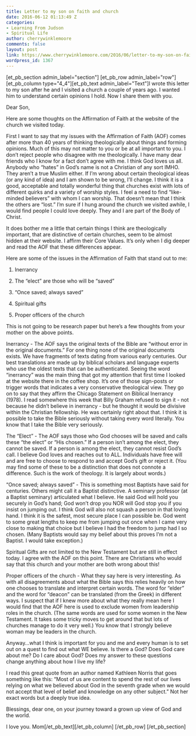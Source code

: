 ```yaml
---
title: Letter to my son on faith and church
date: 2016-06-12 01:13:49 Z
categories:
- Learning From Judson
- Spiritual Life
author: cherrywinklemoore
comments: false
layout: post
link: https://www.cherrywinklemoore.com/2016/06/letter-to-my-son-on-faith-and-church/
wordpress_id: 1367
---
```


[et_pb_section admin_label="section"]
		[et_pb_row admin_label="row"]
			[et_pb_column type="4_4"][et_pb_text admin_label="Text"]I wrote this letter to my son after he and I visited a church a couple of years ago. I wanted him to understand certain opinions I hold. Now I share them with you.

Dear Son,

Here are some thoughts on the Affirmation of Faith at the website of the church we visited today.

First I want to say that my issues with the Affirmation of Faith (AOF) comes after more than 40 years of thinking theologically about things and forming opinions. Much of this may not matter to you or be at all important to you. I don’t reject people who disagree with me theologically. I have many dear friends who I know for a fact don’t agree with me. I think God loves us all. Anybody who “hates” in God’s name is not a Christian of any sort IMHO. They aren’t a true Muslim either. If I’m wrong about certain theological ideas (or any kind of idea) and I am shown to be wrong, I’ll change. I think it is a good, acceptable and totally wonderful thing that churches exist with lots of different quirks and a variety of worship styles. I feel a need to find “like-minded believers” with whom I can worship. That doesn’t mean that I think the others are “lost.” I’m sure if I hung around the church we visited awhile, I would find people I could love deeply. They and I are part of the Body of Christ.

It does bother me a little that certain things I think are theologically important, that are distinctive of certain churches, seem to be almost hidden at their website. I affirm their Core Values. It’s only when I dig deeper and read the AOF that these differences appear.

Here are some of the issues in the Affirmation of Faith that stand out to me:



 	
  1. Inerrancy

 	
  2. The “elect” are those who will be “saved”

 	
  3. “Once saved; always saved”

 	
  4. Spiritual gifts

 	
  5. Proper officers of the church


This is not going to be research paper but here’s a few thoughts from your mother on the above points.

Inerrancy - The AOF says the original texts of the Bible are “without error in the original documents.” For one thing none of the original documents exists. We have fragments of texts dating from various early centuries. Our best translations are made up by biblical scholars and language experts who use the oldest texts that can be authenticated. Seeing the word “inerrancy” was the main thing that got my attention that first time I looked at the website there in the coffee shop. It’s one of those sign-posts or trigger words that indicates a very conservative theological view. They go on to say that they affirm the Chicago Statement on Biblical Inerrancy (1978). I read somewhere this week that Billy Graham refused to sign it - not because he didn’t believe in inerrancy - but he thought it would be divisive within the Christian fellowship. He was certainly right about that. I think it is possible to take the Bible seriously without taking every word literally. You know that I take the Bible very seriously.

The “Elect” - The AOF says those who God chooses will be saved and calls these “the elect” or “His chosen.” If a person isn’t among the elect, they cannot be saved. If a person is among the elect, they cannot resist God’s call. I believe God loves and reaches out to ALL. Individuals have free will and are free to choose to respond to and accept God’s gift or reject it. (You may find some of these to be a distinction that does not connote a difference. Such is the work of theology. It is largely about words.)

“Once saved; always saved” - This is something most Baptists have said for centuries. Others might call it a Baptist distinctive. A seminary professor (at a Baptist seminary) articulated what I believe. He said God will hold you securely in God’s hand; God won’t drop you NOR will God stop you if you insist on jumping out. I think God will also not squash a person in that loving hand. I think it is the safest, most secure place I can possible be. God went to some great lengths to keep me from jumping out once when I came very close to making that choice but I believe I had the freedom to jump had I so chosen. (Many Baptists would say my belief about this proves I’m not a Baptist. I would take exception.)

Spiritual Gifts are not limited to the New Testament but are still in effect today. I agree with the AOF on this point. There are Christians who would say that this church and your mother are both wrong about this!

Proper officers of the church - What they say here is very interesting. As with all disagreements about what the Bible says this relies heavily on how one chooses to translate and interpret certain words. The word for “elder” and the word for “deacon” can be translated (from the Greek) in different ways. I suspect that if I knew more about what they really mean here I would find that the AOF here is used to exclude women from leadership roles in the church. (The same words are used for some women in the New Testament. It takes some tricky moves to get around that but lots of churches manage to do it very well.) You know that I strongly believe woman may be leaders in the church.

Anyway…what I think is important for you and me and every human is to set out on a quest to find out what WE believe. Is there a God? Does God care about me? Do I care about God? Does my answer to these questions change anything about how I live my life?

I read this great quote from an author named Kathleen Norris that goes something like this: “Most of us are content to spend the rest of our lives relying on what we believed about God in the seventh grade when we would not accept that level of belief and knowledge on any other subject.” Not her exact words but a deeply true idea.

Blessings, dear one, on your journey toward a grown up view of God and the world.

I love you.
Mom[/et_pb_text][/et_pb_column]
		[/et_pb_row]
	[/et_pb_section]
